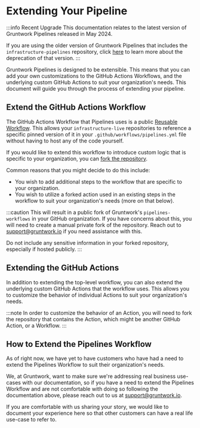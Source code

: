 # Extending Your Pipeline

:::info Recent Upgrade
This documentation relates to the latest version of Gruntwork Pipelines released in May 2024.

If you are using the older version of Gruntwork Pipelines that includes the `infrastructure-pipelines` repository, click [here](../../infrastructure-pipelines/overview/deprecation.md) to learn more about the deprecation of that version.
:::

Gruntwork Pipelines is designed to be extensible. This means that you can add your own customizations to the GitHub Actions Workflows, and the underlying custom GitHub Actions to suit your organization's needs. This document will guide you through the process of extending your pipeline.

## Extend the GitHub Actions Workflow

The GitHub Actions Workflow that Pipelines uses is a public [Reusable Workflow](https://docs.github.com/en/actions/using-workflows/reusing-workflows). This allows your `infrastructure-live` repositories to reference a specific pinned version of it in your `.github/workflows/pipelines.yml` file without having to host any of the code yourself.

If you would like to extend this workflow to introduce custom logic that is specific to your organization, you can [fork the repository](https://docs.github.com/en/pull-requests/collaborating-with-pull-requests/working-with-forks/fork-a-repo).

Common reasons that you might decide to do this include:

- You wish to add additional steps to the workflow that are specific to your organization.
- You wish to utilize a forked action used in an existing steps in the workflow to suit your organization's needs (more on that below).

:::caution
This will result in a public fork of Gruntwork's `pipelines-workflows` in your GitHub organization. If you have concerns about this, you will need to create a manual private fork of the repository. Reach out to <support@gruntwork.io> if you need assistance with this.

Do not include any sensitive information in your forked repository, especially if hosted publicly.
:::

## Extending the GitHub Actions

In addition to extending the top-level workflow, you can also extend the underlying custom GitHub Actions that the workflow uses. This allows you to customize the behavior of individual Actions to suit your organization's needs.

:::note
In order to customize the behavior of an Action, you will need to fork the repository that contains the Action, which might be another GitHub Action, or a Workflow.
:::

## How to Extend the Pipelines Workflow

As of right now, we have yet to have customers who have had a need to extend the Pipelines Workflow to suit their organization's needs.

We, at Gruntwork, want to make sure we're addressing real business use-cases with our documentation, so if you have a need to extend the Pipelines Workflow and are not comfortable with doing so following the documentation above, please reach out to us at <support@gruntwork.io>.

If you are comfortable with us sharing your story, we would like to document your experience here so that other customers can have a real life use-case to refer to.


<!-- ##DOCS-SOURCER-START
{
  "sourcePlugin": "local-copier",
  "hash": "fc384a42a6b3e7ceea3a6201727dde9d"
}
##DOCS-SOURCER-END -->
